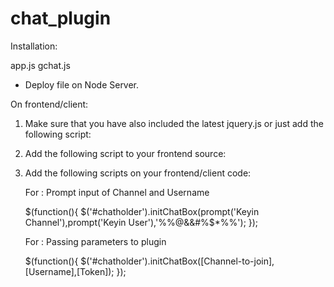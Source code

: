 chat_plugin
===========
Installation:

app.js
gchat.js

- Deploy file on Node Server.


On frontend/client:

1. Make sure that you have also included the latest jquery.js or just add the following script:
   <script src="http://code.jquery.com/jquery-1.11.1.min.js"></script>

2. Add the following script to your frontend source:
   <script src="/socket.io/socket.io.js"></script>
   <script type="text/javascript" src="[path-to-js-file]/gchat.js"></script>

3. Add the following scripts on your frontend/client code:
   
   For : Prompt input of Channel and Username

   <scripts type="text/javascript">
	$(function(){
            $('#chatholder').initChatBox(prompt('Keyin Channel'),prompt('Keyin User'),'%%@&&#%$*%%');
        });
   </script>

   
   For : Passing parameters to plugin

   <scripts type="text/javascript">
	$(function(){
            $('#chatholder').initChatBox([Channel-to-join],[Username],[Token]);
        });
   </script>




